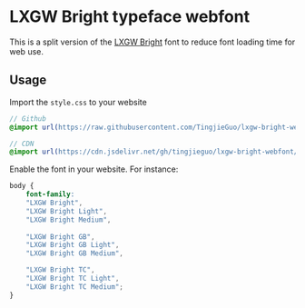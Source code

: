 # LXGW Bright typeface webfont

This is a split version of the [LXGW Bright](https://github.com/lxgw/LxgwBright) font to reduce font loading time for web use.

## Usage
Import the `style.css` to your website
```scss
// Github
@import url(https://raw.githubusercontent.com/TingjieGuo/lxgw-bright-webfont/refs/heads/main/style.css);

// CDN
@import url(https://cdn.jsdelivr.net/gh/tingjieguo/lxgw-bright-webfont/style.css);
```

Enable the font in your website. For instance:
```scss
body {
    font-family: 
    "LXGW Bright",
    "LXGW Bright Light",
    "LXGW Bright Medium",
    
    "LXGW Bright GB",
    "LXGW Bright GB Light",
    "LXGW Bright GB Medium",

    "LXGW Bright TC",
    "LXGW Bright TC Light",
    "LXGW Bright TC Medium";
}
```
